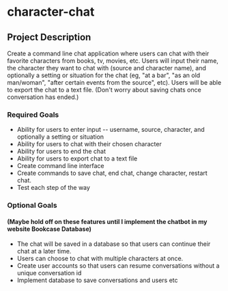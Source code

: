 # character-chat

## Project Description

Create a command line chat application where users can chat with their favorite characters from books, tv, movies, etc.
Users will input their name, the character they want to chat with (source and character name), and optionally a setting or
situation for the chat (eg, "at a bar", "as an old man/woman", "after certain events from the source", etc). Users will be able to export the chat to a text file. (Don't worry about saving chats once conversation has ended.)

### Required Goals 
<ul>
    <li>Ability for users to enter input -- username, source, character, and optionally a setting or situation</li>
    <li>Ability for users to chat with their chosen character</li>
    <li>Ability for users to end the chat</li>
    <li>Ability for users to export chat to a text file</li>
    <li>Create command line interface</li>
    <li>Create commands to save chat, end chat, change character, restart chat.</li>
    <li>Test each step of the way</li>
</ul>

### Optional Goals
#### (Maybe hold off on these features until I implement the chatbot in my website Bookcase Database)
<ul>
    <li>The chat will be saved in a database so that users can continue their chat at a later time.</li>
    <li>Users can choose to chat with multiple characters at once.</li>
    <li>Create user accounts so that users can resume conversations without a unique conversation id</li>
    <li>Implement database to save conversations and users etc</li>
</ul>